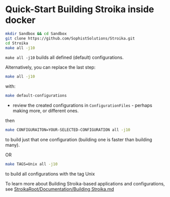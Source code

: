 # Quick-Start Building Stroika inside docker

~~~bash
mkdir Sandbox && cd Sandbox
git clone https://github.com/SophistSolutions/Stroika.git
cd Stroika
make all -j10
~~~

`make all -j10` builds all defined (default) configurations.

Alternatively, you can replace the last step:
~~~bash
make all -j10
~~~

with:
~~~bash
make default-configurations
~~~
- review the created configurations in `ConfigurationFiles` - perhaps making more, or different ones.

then
~~~bash
make CONFIGURAITON=YOUR-SELECTED-CONFIGURATION all -j10
~~~
to build just that one configuration (building one is faster than building many).

OR
~~~bash
make TAGS=Unix all -j10
~~~
to build all configurations with the tag Unix

To learn more about Building Stroika-based applications and configurations, see
[StroikaRoot/Documentation/Building Stroika.md](https://github.com/SophistSolutions/Stroika/blob/V2.1-Release/Documentation/Building%20Stroika.md)